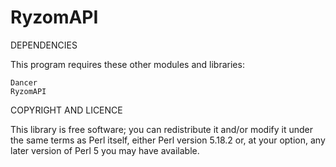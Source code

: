 RyzomAPI
========

DEPENDENCIES

This program requires these other modules and libraries:

	Dancer
	RyzomAPI


COPYRIGHT AND LICENCE

This library is free software; you can redistribute it and/or modify
it under the same terms as Perl itself, either Perl version 5.18.2 or,
at your option, any later version of Perl 5 you may have available.

